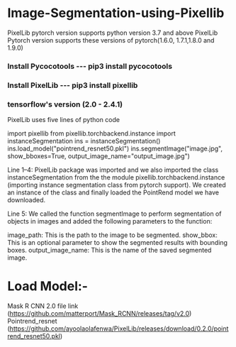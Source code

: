 # Image-Segmentation-using-Pixellib

PixelLib pytorch version supports python version 3.7 and above
PixelLib Pytorch version supports these versions of pytorch(1.6.0, 1.7.1,1.8.0 and 1.9.0)

### Install Pycocotools --- pip3 install pycocotools
### Install PixelLib ---  pip3 install pixellib
### tensorflow's version (2.0 - 2.4.1)

PixelLib uses five lines of python code

import pixellib
from pixellib.torchbackend.instance import instanceSegmentation
ins = instanceSegmentation()
ins.load_model("pointrend_resnet50.pkl")
ins.segmentImage("image.jpg", show_bboxes=True, output_image_name="output_image.jpg")

Line 1–4: PixelLib package was imported and we also imported the class instanceSegmentation from the the module pixellib.torchbackend.instance (importing instance segmentation class from pytorch support). We created an instance of the class and finally loaded the PointRend model we have downloaded.

Line 5: We called the function segmentImage to perform segmentation of objects in images and added the following parameters to the function:

image_path: This is the path to the image to be segmented.
show_bbox: This is an optional parameter to show the segmented results with bounding boxes.
output_image_name: This is the name of the saved segmented image. 

# Load Model:-
Mask R CNN 2.0 file link (https://github.com/matterport/Mask_RCNN/releases/tag/v2.0)
Pointrend_resnet (https://github.com/ayoolaolafenwa/PixelLib/releases/download/0.2.0/pointrend_resnet50.pkl)
